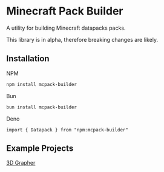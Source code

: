 # Minecraft Pack Builder
A utility for building Minecraft datapacks packs.

This library is in alpha, therefore breaking changes are likely.

## Installation
NPM
```bash
npm install mcpack-builder
```

Bun
```bash
bun install mcpack-builder
```

Deno
```
import { Datapack } from "npm:mcpack-builder"
```

## Example Projects
[3D Grapher](https://github.com/TheCymaera/mcpack-builder-3d-grapher/)